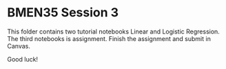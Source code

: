 # BMEN35 Session 3
This folder contains two tutorial notebooks Linear and Logistic Regression. The third notebooks is assignment. Finish the assignment and submit in Canvas.


Good luck!
